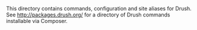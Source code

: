 This directory contains commands, configuration and site aliases for Drush.
See http://packages.drush.org/ for a directory of Drush commands installable via
Composer.
